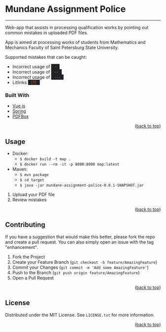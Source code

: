 
<div id="top"></div>

# Mundane Assignment Police

---

Web-app that assists in processing qualification works by pointing out common mistakes in uploaded PDF files.

App is aimed at processing works of students from Mathematics and Mechanics Faculty of Saint Petersburg State University.

Supported mistakes that can be caught:

* Incorrect usage of <span style="background-color: #222; color: #55c">⠀-⠀</span>
* Incorrect usage of <span style="background-color: #222; color: #55c">⠀--⠀</span>
* Incorrect usage of <span style="background-color: #222; color: #55c">⠀---⠀</span>
* Litlinks <span style="background-color: #222; color: #b55">⠀[?]⠀</span>

### Built With

* [Vue.js](https://vuejs.org/)
* [Spring](https://spring.io/)
* [PDFBox](https://pdfbox.apache.org/)

<p align="right">(<a href="#top">back to top</a>)</p>

<!-- USAGE EXAMPLES -->
## Usage

* Docker:
    * `$ docker build -t map .`
    * `$ docker run --rm -it -p 8080:8080 map:latest`
* Maven:
    * `$ mvn package`
    * `$ cd target`
    * `$ java -jar mundane-assignment-police-0.0.1-SNAPSHOT.jar`

1. Upload your PDF file
2. Review mistakes

<p align="right">(<a href="#top">back to top</a>)</p>

<!-- CONTRIBUTING -->
## Contributing

If you have a suggestion that would make this better, please fork the repo and create a pull request. You can also simply open an issue with the tag "enhancement".

1. Fork the Project
2. Create your Feature Branch (`git checkout -b feature/AmazingFeature`)
3. Commit your Changes (`git commit -m 'Add some AmazingFeature'`)
4. Push to the Branch (`git push origin feature/AmazingFeature`)
5. Open a Pull Request

<p align="right">(<a href="#top">back to top</a>)</p>

<!-- LICENSE -->
## License

Distributed under the MIT License. See `LICENSE.txt` for more information.

<p align="right">(<a href="#top">back to top</a>)</p>
